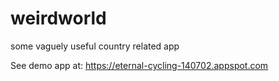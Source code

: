 # weirdworld
some vaguely useful country related app


See demo app at: https://eternal-cycling-140702.appspot.com
